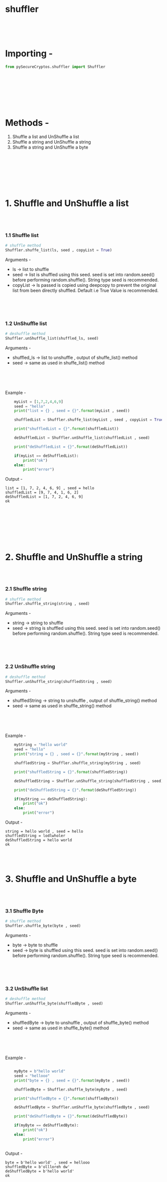 
# shuffler

<br>
<br>
<br>

# Importing - 

``` python
from pySecureCryptos.shuffler import Shuffler
```

<br>
<br>
<br>
<br>
<br>
<br>

# Methods - 
1. Shuffle a list and UnShuffle a list
2. Shuffle a string and UnShuffle a string
2. Shuffle a string and UnShuffle a byte

<br>
<br>
<br>
<br>
<br>
<br>

# 1. Shuffle and UnShuffle a list

<br>
<br>

### 1.1 Shuffle list  

``` python
# shuffle method
Shuffler.shuffe_list(ls, seed , copyList = True)
```

Arguments - 

* ls -> list to shuffle
* seed -> list is shuffled using this seed. seed is set into random.seed() before performing random.shuffle(). String type seed is recommended.
* copyList -> ls passed is copied using deepcopy to prevent the original list from been directly shuffled. Default i.e True Value is recommended.

<br>
<br>
<br>

### 1.2 UnShuffle list 

``` python
# deshuffle method
Shuffler.unShuffle_list(shuffled_ls, seed)
```

Arguments - 

* shuffled_ls -> list to unshuffle , output of shuffe_list() method
* seed -> same as used in shuffe_list() method

<br>
<br>
<br>

Example - 

``` python
    myList = [1,7,2,4,6,9]
    seed = "hello"
    print("list = {} , seed = {}".format(myList , seed))

    shuffledList = Shuffler.shuffe_list(myList , seed , copyList = True)

    print("shuffledList = {}".format(shuffledList))

    deShuffledList = Shuffler.unShuffle_list(shuffledList , seed)

    print("deShuffledList = {}".format(deShuffledList))

    if(myList == deShuffledList):
        print("ok")
    else:
        print("error")
```

Output - 

``` shell
list = [1, 7, 2, 4, 6, 9] , seed = hello
shuffledList = [9, 7, 4, 1, 6, 2]
deShuffledList = [1, 7, 2, 4, 6, 9]
ok
```


<br>
<br>
<br>
<br>
<br>
<br>

# 2. Shuffle and UnShuffle a string

<br>
<br>

### 2.1 Shuffle string  

``` python
# shuffle method
Shuffler.shuffle_string(string , seed)
```

Arguments - 

* string -> string to shuffle
* seed -> string is shuffled using this seed. seed is set into random.seed() before performing random.shuffle(). String type seed is recommended.

<br>
<br>
<br>

### 2.2 UnShuffle string 

``` python
# deshuffle method
Shuffler.unShuffle_string(shuffledString , seed)
```

Arguments - 

* shuffledString -> string to unshuffle , output of shuffle_string() method
* seed -> same as used in shuffle_string() method

<br>
<br>
<br>

Example - 

``` python
    myString = "hello world"
    seed = "hello"
    print("string = {} , seed = {}".format(myString , seed))

    shuffledString = Shuffler.shuffle_string(myString , seed)

    print("shuffledString = {}".format(shuffledString))

    deShuffledString = Shuffler.unShuffle_string(shuffledString , seed)

    print("deShuffledString = {}".format(deShuffledString))

    if(myString == deShuffledString):
        print("ok")
    else:
        print("error")
```

Output - 

``` shell
string = hello world , seed = hello
shuffledString = lodlwholer 
deShuffledString = hello world
ok
```


<br>
<br>



# 3. Shuffle and UnShuffle a byte

<br>
<br>

### 3.1 Shuffle Byte  

``` python
# shuffle method
Shuffler.shuffle_byte(byte , seed)
```

Arguments - 

* byte -> byte to shuffle
* seed -> byte is shuffled using this seed. seed is set into random.seed() before performing random.shuffle(). String type seed is recommended.

<br>
<br>
<br>

### 3.2 UnShuffle list 

``` python
# deshuffle method
Shuffler.unShuffle_byte(shuffledByte , seed)
```

Arguments - 

* shuffledByte -> byte to unshuffle , output of shuffle_byte() method
* seed -> same as used in shuffle_byte() method

<br>
<br>
<br>

Example - 

``` python

    myByte = b"hello world"
    seed = "hellooo"
    print("byte = {} , seed = {}".format(myByte , seed))

    shuffledByte = Shuffler.shuffle_byte(myByte , seed)

    print("shuffledByte = {}".format(shuffledByte))

    deShuffledByte = Shuffler.unShuffle_byte(shuffledByte , seed)

    print("deShuffledByte = {}".format(deShuffledByte))

    if(myByte == deShuffledByte):
        print("ok")
    else:
        print("error")
    
```

Output - 

``` shell
byte = b'hello world' , seed = hellooo
shuffledByte = b'ollloreh dw'
deShuffledByte = b'hello world'
ok
```


<br>
<br>
